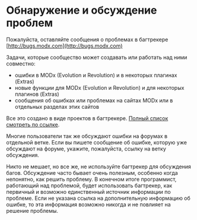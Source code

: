 # Обнаружение и обсуждение проблем

Пожалуйста, оставляйте сообщения о проблемах в багтрекере [http://bugs.modx.com](http://bugs.modx.com)

Задачи, которые сообщество может создавать или работать над ними совместно:

* ошибки в MODx (Evolution и Revolution) и в некоторых плагинах (Extras)
* новые функции для MODx (Evolution и Revolution) и для некоторых плагинов (Extras)
* сообщения об ошибках или проблемах на сайтах MODx или в отдельных разделах этих сайтов

Все это создано в виде проектов в багтрекере. [Полный список смотреть по ссылке](http://bugs.modx.com/projects/).

Многие пользователи так же обсуждают ошибки на форумах в отдельной ветке. Если вы пишете сообщение об ошибке, которую уже обсуждают на форуме, укажите, пожалуйста, ссылку на ветку обсуждения.

Никто не мешает, но все же, не используйте багтрекер для обсуждения багов. Обсуждение часто бывает очень полезным, особенно когда непонятно, как решить проблему. В конечном итоге программист, работающий над проблемой, будет использовать багтрекер, как первичный и возможно единственный источник информации по проблеме. Если не указана ссылка на дополнительную информацию об ошибке, то эта информация возможно никогда и не повлияет на решение проблемы.